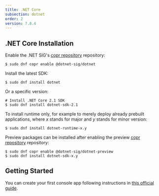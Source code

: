 ```yaml
---
title: .NET Core
subsection: dotnet
order: 2
version: 7.8.4
---
```


## .NET Core Installation

Enable the .NET SIG's [copr repository](/deployment/copr/about.html) repository:
```
$ sudo dnf copr enable @dotnet-sig/dotnet
```

Install the latest SDK:
```
$ sudo dnf install dotnet
```

Or a specific version:
```
# Install .NET Core 2.1 SDK
$ sudo dnf install dotnet-sdk-2.1
```

To install runtime only, for example to merely deploy already prebuilt applications, where _x_ stands for major and _y_ stands for minor version:
```
$ sudo dnf install dotnet-runtime-x.y
```

Preview packages can be installed after enabling the preview [copr repository](/deployment/copr/about.html) repository:
```
$ sudo dnf copr enable @dotnet-sig/dotnet-preview
$ sudo dnf install dotnet-sdk-x.y
```

## Getting Started

You can create your first console app following instructions in [this official guide](https://dotnet.microsoft.com/learn/dotnet/hello-world-tutorial/create).
